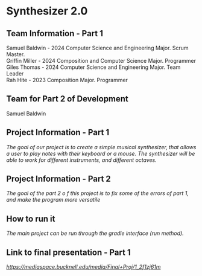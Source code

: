 # Synthesizer 2.0

## Team Information - Part 1
Samuel Baldwin - 2024 Computer Science and Engineering Major. Scrum Master.\
Griffin Miller - 2024 Composition and Computer Science Major. Programmer\
Giles Thomas - 2024 Computer Science and Engineering Major. Team Leader\
Rah Hite - 2023 Composition Major. Programmer
## Team for Part 2 of Development 
Samuel Baldwin
## Project Information - Part 1
*The goal of our project is to create a simple musical synthesizer, that allows a user to play notes with their keyboard or a mouse. The synthesizer will be able to work for different instruments, and different octaves.*
## Project Information - Part 2 
*The goal of the part 2 o f this project is to fix some of the errors of part 1, and make the program more versatile*
## How to run it
*The main project can be run through the gradle interface (run method).*
## Link to final presentation - Part 1
*https://mediaspace.bucknell.edu/media/Final+Proj/1_2f1zj61m*
